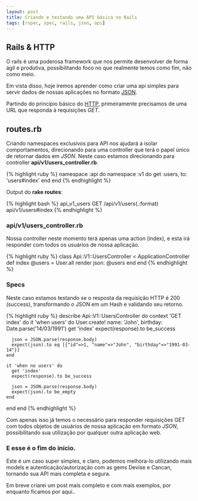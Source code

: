```yaml
---
layout: post
title: Criando e testando uma API básica no Rails
tags: [rspec, spec, rails, json, api]
---
```


## Rails & HTTP

O rails é uma poderosa framework que nos permite desenvolver de forma ágil e produtiva,
possibilitando foco no que realmente temos como fim, não como meio.

Em vista disso, hoje iremos aprender como criar uma api simples para servir
dados de nossas aplicações no formato [JSON](http://pt.wikipedia.org/wiki/JSON).

Partindo do princípio básico do [HTTP](http://pt.wikipedia.org/wiki/Hypertext_Transfer_Protocol),
primeiramente precisamos de uma URL que responda à requisições *GET*.

## routes.rb

Criando namespaces exclusivos para API nos ajudará a isolar comportamentos, direcionando para uma
controller que terá o papel único de retornar dados em *JSON*. Neste caso estamos
direcionando para controller **api/v1/users_controller.rb**.

{% highlight ruby %}
  namespace :api do
    namespace :v1 do
      get :users, to: 'users#index'
    end
  end
{% endhighlight %}

Output do **rake routes**:

{% highlight bash %}
  api_v1_users GET  /api/v1/users(.:format) api/v1/users#index
{% endhighlight %}


### api/v1/users_controller.rb

Nossa controller neste momento terá apenas uma action (index), e esta irá responder
com todos os usuários de nossa aplicação.

{% highlight ruby %}
class Api::V1::UsersController < ApplicationController
  def index
    @users = User.all
    render json: @users
  end
end
{% endhighlight %}

### Specs

Neste caso estamos testando se o resposta da requisição HTTP é 200 (success),
transformando o JSON em um Hash e validando seu retorno.

{% highlight ruby %}
describe Api::V1::UsersController do
  context 'GET index' do
    it 'when users' do
      User.create! name: 'John', birthday: Date.parse('14/03/1991')
      get 'index'
      expect(response).to be_success

      json = JSON.parse(response.body)
      expect(json).to eq [{"id"=>1, "name"=>"John", "birthday"=>"1991-03-14"}]
    end

    it 'when no users' do
      get 'index'
      expect(response).to be_success

      json = JSON.parse(response.body)
      expect(json).to be_empty
    end
  end
end
{% endhighlight %}

Com apenas isso já temos o necessário para responder requisições GET com todos
objetos de usuários de nossa aplicação em formato *JSON*, possibilitando
sua utilização por qualquer outra aplicação web.

### E esse é o fim do início.

Este é um caso super simples, e claro, podemos melhora-lo utilizando mais models e
autenticação/autorização com as gems Devise e Cancan, tornando sua API mais completa e segura.

Em breve criarei um post mais completo e com mais exemplos, por enquanto ficamos por aqui..
